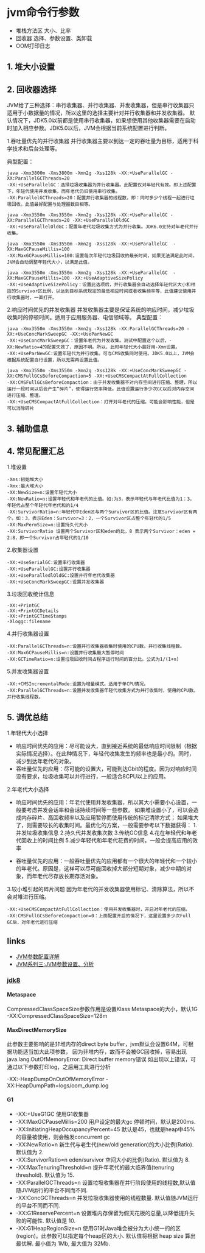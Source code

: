# jvm命令行参数

* 堆栈方法区 大小、比率
* 回收器 选择、参数设置、类卸载
* OOM打印日志

## 1. 堆大小设置
## 2. 回收器选择
JVM给了三种选择：串行收集器、并行收集器、并发收集器，但是串行收集器只适用于小数据量的情况，所以这里的选择主要针对并行收集器和并发收集器。
默认情况下，JDK5.0以前都是使用串行收集器，如果想使用其他收集器需要在启动时加入相应参数。JDK5.0以后，JVM会根据当前系统配置进行判断。

1.吞吐量优先的并行收集器
并行收集器主要以到达一定的吞吐量为目标，适用于科学技术和后台处理等。

典型配置：
```
java -Xmx3800m -Xms3800m -Xmn2g -Xss128k -XX:+UseParallelGC -XX:ParallelGCThreads=20
-XX:+UseParallelGC：选择垃圾收集器为并行收集器。此配置仅对年轻代有效。即上述配置下，年轻代使用并发收集，而年老代仍旧使用串行收集。
-XX:ParallelGCThreads=20：配置并行收集器的线程数，即：同时多少个线程一起进行垃圾回收。此值最好配置与处理器数目相等。

java -Xmx3550m -Xms3550m -Xmn2g -Xss128k -XX:+UseParallelGC -XX:ParallelGCThreads=20 -XX:+UseParallelOldGC
-XX:+UseParallelOldGC：配置年老代垃圾收集方式为并行收集。JDK6.0支持对年老代并行收集。

java -Xmx3550m -Xms3550m -Xmn2g -Xss128k -XX:+UseParallelGC  -XX:MaxGCPauseMillis=100
-XX:MaxGCPauseMillis=100:设置每次年轻代垃圾回收的最长时间，如果无法满足此时间，JVM会自动调整年轻代大小，以满足此值。

java -Xmx3550m -Xms3550m -Xmn2g -Xss128k -XX:+UseParallelGC  -XX:MaxGCPauseMillis=100 -XX:+UseAdaptiveSizePolicy
-XX:+UseAdaptiveSizePolicy：设置此选项后，并行收集器会自动选择年轻代区大小和相应的Survivor区比例，以达到目标系统规定的最低相应时间或者收集频率等，此值建议使用并行收集器时，一直打开。
```

2.响应时间优先的并发收集器
并发收集器主要是保证系统的响应时间，减少垃圾收集时的停顿时间。适用于应用服务器、电信领域等。
典型配置：
```
java -Xmx3550m -Xms3550m -Xmn2g -Xss128k -XX:ParallelGCThreads=20 -XX:+UseConcMarkSweepGC -XX:+UseParNewGC
-XX:+UseConcMarkSweepGC：设置年老代为并发收集。测试中配置这个以后，-XX:NewRatio=4的配置失效了，原因不明。所以，此时年轻代大小最好用-Xmn设置。
-XX:+UseParNewGC:设置年轻代为并行收集。可与CMS收集同时使用。JDK5.0以上，JVM会根据系统配置自行设置，所以无需再设置此值。

java -Xmx3550m -Xms3550m -Xmn2g -Xss128k -XX:+UseConcMarkSweepGC -XX:CMSFullGCsBeforeCompaction=5 -XX:+UseCMSCompactAtFullCollection
-XX:CMSFullGCsBeforeCompaction：由于并发收集器不对内存空间进行压缩、整理，所以运行一段时间以后会产生“碎片”，使得运行效率降低。此值设置运行多少次GC以后对内存空间进行压缩、整理。
-XX:+UseCMSCompactAtFullCollection：打开对年老代的压缩。可能会影响性能，但是可以消除碎片
```

## 3. 辅助信息

## 4. 常见配置汇总 
1.堆设置

	-Xms:初始堆大小
	-Xmx:最大堆大小
	-XX:NewSize=n:设置年轻代大小
	-XX:NewRatio=n:设置年轻代和年老代的比值。如:为3，表示年轻代与年老代比值为1：3，年轻代占整个年轻代年老代和的1/4
	-XX:SurvivorRatio=n:年轻代中Eden区与两个Survivor区的比值。注意Survivor区有两个。如：3，表示Eden：Survivor=3：2，一个Survivor区占整个年轻代的1/5
	-XX:MaxPermSize=n:设置持久代大小
	-XX:SurvivorRatio 设置两个Survivor区和eden的比，8 表示两个Survivor：eden = 2:8，即一个Survivor占年轻代的1/10

2.收集器设置 

	-XX:+UseSerialGC:设置串行收集器
	-XX:+UseParallelGC:设置并行收集器
	-XX:+UseParalledlOldGC:设置并行年老代收集器
	-XX:+UseConcMarkSweepGC:设置并发收集器

3.垃圾回收统计信息 

	-XX:+PrintGC
	-XX:+PrintGCDetails
	-XX:+PrintGCTimeStamps
	-Xloggc:filename

4.并行收集器设置 

	-XX:ParallelGCThreads=n:设置并行收集器收集时使用的CPU数。并行收集线程数。
	-XX:MaxGCPauseMillis=n:设置并行收集最大暂停时间
	-XX:GCTimeRatio=n:设置垃圾回收时间占程序运行时间的百分比。公式为1/(1+n)

5.并发收集器设置 

	-XX:+CMSIncrementalMode:设置为增量模式。适用于单CPU情况。
	-XX:ParallelGCThreads=n:设置并发收集器年轻代收集方式为并行收集时，使用的CPU数。并行收集线程数。

## 5. 调优总结

1.年轻代大小选择

* 响应时间优先的应用：尽可能设大，直到接近系统的最低响应时间限制（根据实际情况选择）。在此种情况下，年轻代收集发生的频率也是最小的。同时，减少到达年老代的对象。
* 吞吐量优先的应用：尽可能的设置大，可能到达Gbit的程度。因为对响应时间没有要求，垃圾收集可以并行进行，一般适合8CPU以上的应用。

2.年老代大小选择

* 响应时间优先的应用：年老代使用并发收集器，所以其大小需要小心设置，一般要考虑并发会话率和会话持续时间等一些参数。
如果堆设置小了，可以会造成内存碎片、高回收频率以及应用暂停而使用传统的标记清除方式；
如果堆大了，则需要较长的收集时间。最优化的方案，一般需要参考以下数据获得：
	1.并发垃圾收集信息
	2.持久代并发收集次数
	3.传统GC信息
	4.花在年轻代和年老代回收上的时间比例
	5.减少年轻代和年老代花费的时间，一般会提高应用的效率
	
* 吞吐量优先的应用：一般吞吐量优先的应用都有一个很大的年轻代和一个较小的年老代。原因是，这样可以尽可能回收掉大部分短期对象，减少中期的对象，而年老代尽存放长期存活对象。

3.较小堆引起的碎片问题
因为年老代的并发收集器使用标记、清除算法，所以不会对堆进行压缩。
	
	-XX:+UseCMSCompactAtFullCollection：使用并发收集器时，开启对年老代的压缩。
	-XX:CMSFullGCsBeforeCompaction=0：上面配置开启的情况下，这里设置多少次Full GC后，对年老代进行压缩

## links
* [JVM参数配置详解](https://blog.csdn.net/yjl33/article/details/78890363) 
* [JVM系列三:JVM参数设置、分析](http://www.cnblogs.com/redcreen/archive/2011/05/04/2037057.html)


### [jdk8](https://blog.csdn.net/feiying00544/article/details/82981387)
#### Metaspace
CompressedClassSpaceSize参数作用是设置Klass Metaspace的大小，默认1G
-XX:CompressedClassSpaceSize=128m

#### MaxDirectMemorySize
此参数主要影响的是非堆内存的direct byte buffer，jvm默认会设置64M，可根据功能适当加大此项参数，
因为非堆内存，故而不会被GC回收掉，容易出现java.lang.OutOfMemoryError: Direct buffer memory错误
如出现以上错误，可通过以下参数打印log，之后用工具进行分析

-XX:-HeapDumpOnOutOfMemoryError
-XX:HeapDumpPath=logs/oom_dump.log

#### G1
* -XX:+UseG1GC 使用G1收集器
* -XX:MaxGCPauseMillis=200 用户设定的最大gc 停顿时间，默认是200ms. 
* -XX:InitiatingHeapOccupancyPercent=45 默认是45，也就是heap中45%的容量被使用，则会触发concurrent gc
* -XX:NewRatio=n 新生代与老生代(new/old generation)的大小比例(Ratio). 默认值为 2.
* -XX:SurvivorRatio=n    eden/survivor 空间大小的比例(Ratio). 默认值为 8.
* -XX:MaxTenuringThreshold=n 提升年老代的最大临界值(tenuring threshold). 默认值为 15.
* -XX:ParallelGCThreads=n 设置垃圾收集器在并行阶段使用的线程数,默认值随JVM运行的平台不同而不同.
* -XX:ConcGCThreads=n 并发垃圾收集器使用的线程数量. 默认值随JVM运行的平台不同而不同.
* -XX:G1ReservePercent=n 设置堆内存保留为假天花板的总量,以降低提升失败的可能性. 默认值是 10.
* -XX:G1HeapRegionSize=n 使用G1时Java堆会被分为大小统一的的区(region)。此参数可以指定每个heap区的大小. 默认值将根据 heap size 算出最优解. 最小值为 1Mb, 最大值为 32Mb.
